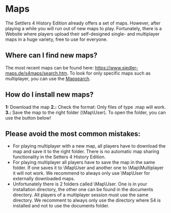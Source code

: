 # Maps
The Settlers 4 History Edition already offers a set of maps. However, after playing a while you will run out of new maps to play.
Fortunately, there is a Website where players upload their self-designed single- and multiplayer maps in a huge variety, free to use for everyone.

## Where can I find new maps?
The most recent maps can be found here: https://www.siedler-maps.de/s4maps/search.htm.
To look for only specific maps such as multiplayer, you can use the [Mapsearch].


## How do I install new maps?
**1:** Download the map
**2.:** Check the format: Only files of type .map will work.
**3.:** Save the map to the right folder (\Map\User). To open the folder, you can use the button below!

## Please avoid the most common mistakes:
* For playing multiplayer with a new map, all players have to download the map and save it to the right folder. There is no automatic map sharing functionality in the Setters 4 History Edition.
* For playing multiplayer all players have to save the map in the same folder. If one saves it to \Map\User and another one to \Map\Multiplayer it will not work. We recommend to always only use \Map\User for externally downloaded maps.
* Unfortunately there is 2 folders called \Map\User. One is in your installation directory, the other one can be found in the documents directory. All players of a multiplayer session must use the same directory. We recomment to always only use the directory where S4 is installed and not to use the documents folder.

[Mapsearch]: https://www.siedler-maps.de/s4maps/search.htm

